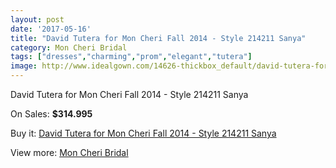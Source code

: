 ```yaml
---
layout: post
date: '2017-05-16'
title: "David Tutera for Mon Cheri Fall 2014 - Style 214211 Sanya"
category: Mon Cheri Bridal
tags: ["dresses","charming","prom","elegant","tutera"]
image: http://www.idealgown.com/14626-thickbox_default/david-tutera-for-mon-cheri-fall-2014-style-214211-sanya.jpg
---
```

David Tutera for Mon Cheri Fall 2014 - Style 214211 Sanya

On Sales: **$314.995**
<a href="https://www.idealgown.com/en/mon-cheri-bridal/5873-david-tutera-for-mon-cheri-fall-2014-style-214211-sanya.html"><amp-img layout="responsive" width="600" height="600" src="//www.idealgown.com/14626-thickbox_default/david-tutera-for-mon-cheri-fall-2014-style-214211-sanya.jpg" alt="David Tutera for Mon Cheri Fall 2014 - Style 214211 Sanya 0" /></a>
<a href="https://www.idealgown.com/en/mon-cheri-bridal/5873-david-tutera-for-mon-cheri-fall-2014-style-214211-sanya.html"><amp-img layout="responsive" width="600" height="600" src="//www.idealgown.com/14627-thickbox_default/david-tutera-for-mon-cheri-fall-2014-style-214211-sanya.jpg" alt="David Tutera for Mon Cheri Fall 2014 - Style 214211 Sanya 1" /></a>

Buy it: [David Tutera for Mon Cheri Fall 2014 - Style 214211 Sanya](https://www.idealgown.com/en/mon-cheri-bridal/5873-david-tutera-for-mon-cheri-fall-2014-style-214211-sanya.html "David Tutera for Mon Cheri Fall 2014 - Style 214211 Sanya")

View more: [Mon Cheri Bridal](https://www.idealgown.com/en/88-mon-cheri-bridal "Mon Cheri Bridal")